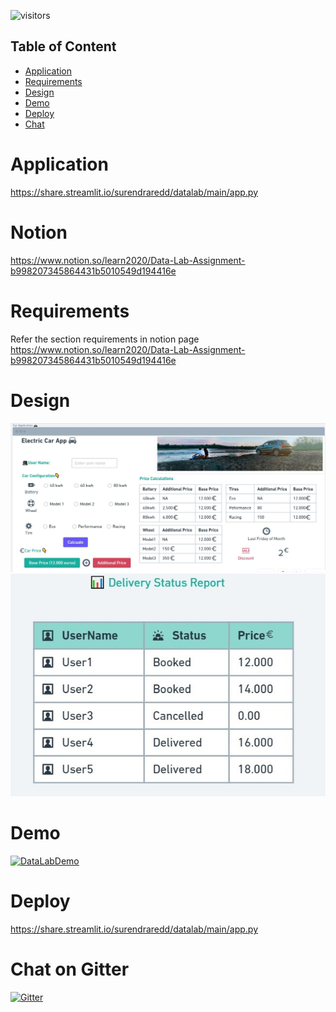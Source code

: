 ![visitors](https://visitor-badge.deta.dev/badge?page_id=SurendraRedd.Datalab&left_color=red&right_color=green)

## Table of Content
  * [Application](#Application)
  * [Requirements](#Requirements)
  * [Design](#Design)
  * [Demo](#Demo)
  * [Deploy](#Deploy)
  * [Chat](#Chat)

# Application
https://share.streamlit.io/surendraredd/datalab/main/app.py

# Notion
https://www.notion.so/learn2020/Data-Lab-Assignment-b998207345864431b5010549d194416e

# Requirements
Refer the section requirements in notion page https://www.notion.so/learn2020/Data-Lab-Assignment-b998207345864431b5010549d194416e

# Design
![](https://github.com/SurendraRedd/Datalab/blob/main/Design-1.jpg)
![](https://github.com/SurendraRedd/Datalab/blob/main/Report.jpg)

# Demo
[![DataLabDemo](https://res.cloudinary.com/marcomontalbano/image/upload/v1634503486/video_to_markdown/images/vimeo--634713299-c05b58ac6eb4c4700831b2b3070cd403.jpg)](https://vimeo.com/634713299 "DataLabDemo")

# Deploy
https://share.streamlit.io/surendraredd/datalab/main/app.py

# Chat on Gitter
[![Gitter](https://badges.gitter.im/Datalabassignment/community.svg)](https://gitter.im/Datalabassignment/community?utm_source=badge&utm_medium=badge&utm_campaign=pr-badge)
